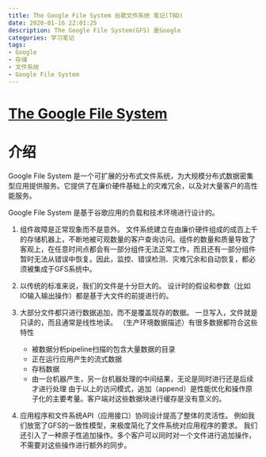 ```yaml
---
title: The Google File System 谷歌文件系统 笔记(TBD)
date: 2020-01-16 22:01:25
description: The Google File System(GFS) 是Google 
categories: 学习笔记
tags:
- Google
- 存储
- 文件系统
- Google File System
---
```


# [The Google File System](https://static.googleusercontent.com/media/research.google.com/zh-CN//archive/gfs-sosp2003.pdf)

# 介绍

Google File System 是一个可扩展的分布式文件系统，为大规模分布式数据密集型应用提供服务。它提供了在廉价硬件基础上的灾难冗余，以及对大量客户的高性能服务。

Google File System 是基于谷歌应用的负载和技术环境进行设计的。

1. 组件故障是正常现象而不是意外。
    文件系统建立在由廉价硬件组成的成百上千的存储机器上，不断地被可观数量的客户查询访问。组件的数量和质量导致了客观上，在任意时间点都会有一部分组件无法正常工作，而且还有一部分组件暂时无法从错误中恢复。因此，监控、错误检测、灾难冗余和自动恢复，都必须被集成于GFS系统中。

2. 以传统的标准来说，我们的文件是十分巨大的。
    设计时的假设和参数（比如IO输入输出操作）都是基于大文件的前提进行的。

3. 大部分文件都只进行数据追加，而不是覆盖现存的数据。
    一旦写入，文件就是只读的，而且通常是线性地读。
    （生产环境数据描述）有很多数据都符合这些特性
    *   被数据分析pipeline扫描的包含大量数据的目录
    *   正在运行应用产生的流式数据
    *   存档数据
    *   由一台机器产生，另一台机器处理的中间结果，无论是同时进行还是后续才进行处理
    由于以上的访问模式，追加（append）是性能优化和操作原子化的主要考量。客户端对这些数据块进行缓存是没有意义的。

4. 应用程序和文件系统API（应用接口）协同设计提高了整体的灵活性。
    例如我们放宽了GFS的一致性模型，来极度简化了文件系统对应用程序的要求。
    我们还引入了一种原子性追加操作。多个客户可以同时对一个文件进行追加操作，不需要对这些操作进行额外的同步。
